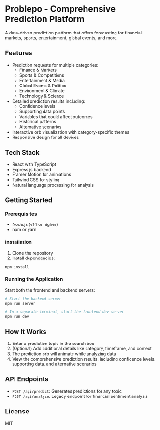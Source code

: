 # Problepo - Comprehensive Prediction Platform

A data-driven prediction platform that offers forecasting for financial markets, sports, entertainment, global events, and more.

## Features

- Prediction requests for multiple categories:
  - Finance & Markets
  - Sports & Competitions
  - Entertainment & Media
  - Global Events & Politics
  - Environment & Climate
  - Technology & Science
- Detailed prediction results including:
  - Confidence levels
  - Supporting data points
  - Variables that could affect outcomes
  - Historical patterns
  - Alternative scenarios
- Interactive orb visualization with category-specific themes
- Responsive design for all devices

## Tech Stack

- React with TypeScript
- Express.js backend
- Framer Motion for animations
- Tailwind CSS for styling
- Natural language processing for analysis

## Getting Started

### Prerequisites

- Node.js (v14 or higher)
- npm or yarn

### Installation

1. Clone the repository
2. Install dependencies:

```bash
npm install
```

### Running the Application

Start both the frontend and backend servers:

```bash
# Start the backend server
npm run server

# In a separate terminal, start the frontend dev server
npm run dev
```

## How It Works

1. Enter a prediction topic in the search box
2. (Optional) Add additional details like category, timeframe, and context
3. The prediction orb will animate while analyzing data
4. View the comprehensive prediction results, including confidence levels, supporting data, and alternative scenarios

## API Endpoints

- `POST /api/predict`: Generates predictions for any topic
- `POST /api/analyze`: Legacy endpoint for financial sentiment analysis

## License

MIT